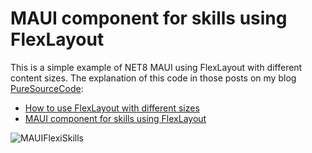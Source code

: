 # MAUI component for skills using FlexLayout

This is a simple example of NET8 MAUI using FlexLayout with different content sizes. The explanation of this code in those posts on my blog [PureSourceCode](https://puresourcecode.com/):

- [How to use FlexLayout with different sizes](https://puresourcecode.com/dotnet/csharp/how-to-use-flexlayout-with-different-sizes/)
- [MAUI component for skills using FlexLayout](https://puresourcecode.com/dotnet/maui/maui-component-for-skills-using-flexlayout/)

![MAUIFlexiSkills](https://github.com/user-attachments/assets/65416045-ec65-4a5c-af3c-34129e1923b2)
